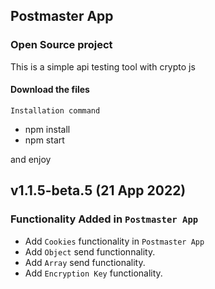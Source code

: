 ## Postmaster App

### Open Source project 
This is a simple api testing tool with crypto js

#### Download the files

`Installation command`
* npm install
* npm start

and enjoy

## v1.1.5-beta.5 (21 App 2022)
### Functionality Added in `Postmaster App`
* Add `Cookies` functionality in `Postmaster App`
* Add `Object` send functionnality.
* Add `Array` send functionality.
* Add `Encryption Key` functionality.
